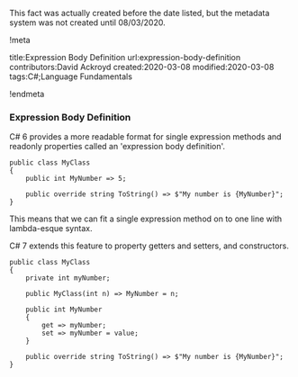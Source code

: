 This fact was actually created before the date listed, but the metadata system was not created until 08/03/2020.

!meta

title:Expression Body Definition
url:expression-body-definition
contributors:David Ackroyd
created:2020-03-08
modified:2020-03-08
tags:C#;Language Fundamentals

!endmeta


### Expression Body Definition

C# 6 provides a more readable format for single expression methods and readonly properties called an 'expression body definition'.

	public class MyClass
	{
		public int MyNumber => 5;

		public override string ToString() => $"My number is {MyNumber}";
	}

This means that we can fit a single expression method on to one line with lambda-esque syntax.

C# 7 extends this feature to property getters and setters, and constructors.

	public class MyClass
	{
		private int myNumber;

		public MyClass(int n) => MyNumber = n;

		public int MyNumber
		{
			get => myNumber;
			set => myNumber = value;
		}

		public override string ToString() => $"My number is {MyNumber}";
	}

